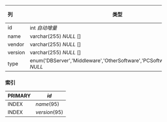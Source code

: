 | 列      | 类型                                                         | 注释 |
| :------ | ------------------------------------------------------------ | ---- |
| id      | int *自动增量*                                               |      |
| name    | varchar(255) *NULL* []                                       |      |
| vendor  | varchar(255) *NULL* []                                       |      |
| version | varchar(255) *NULL* []                                       |      |
| type    | enum('DBServer','Middleware','OtherSoftware','PCSoftware','WebServer') *NULL* |      |

### 索引

| PRIMARY | *id*          |
| :------ | ------------- |
| INDEX   | *name*(95)    |
| INDEX   | *version*(95) |